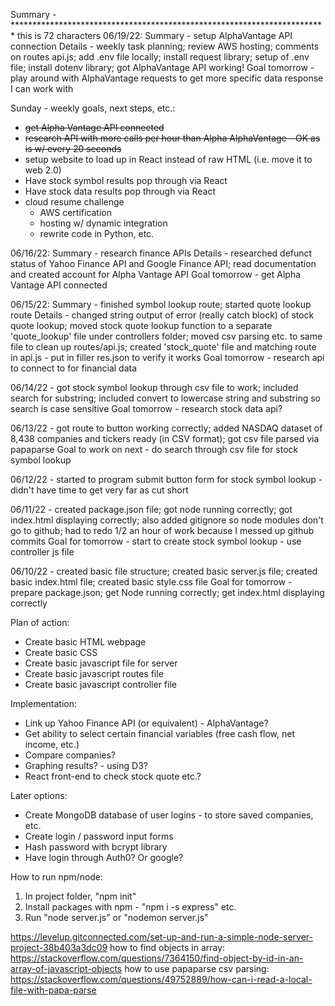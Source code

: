 Summary - ************************************************************************ this is 72 characters
06/19/22:
Summary - setup AlphaVantage API connection
Details - weekly task planning; review AWS hosting; comments on routes api.js; add .env file locally; install request library; setup of .env file; install dotenv library; got AlphaVantage API working!
Goal tomorrow - play around with AlphaVantage requests to get more specific data response I can work with

Sunday - weekly goals, next steps, etc.:
- ~~get Alpha Vantage API connected~~
- ~~research API with more calls per hour than Alpha AlphaVantage - OK as is w/ every 20 seconds~~
- setup website to load up in React instead of raw HTML (i.e. move it to web 2.0)
- Have stock symbol results pop through via React
- Have stock data results pop through via React
- cloud resume challenge
  - AWS certification
  - hosting w/ dynamic integration
  - rewrite code in Python, etc.

06/16/22:
Summary - research finance APIs
Details - researched defunct status of Yahoo Finance API and Google Finance API; read documentation and created account for Alpha Vantage API
Goal tomorrow - get Alpha Vantage API connected

06/15/22:
Summary - finished symbol lookup route; started quote lookup route
Details - changed string output of error (really catch block) of stock quote lookup; moved stock quote lookup function to a separate 'quote_lookup' file under controllers folder; moved csv parsing etc. to same file to clean up routes/api.js; created 'stock_quote' file and matching route in api.js - put in filler res.json to verify it works
Goal tomorrow - research api to connect to for financial data

06/14/22 - got stock symbol lookup through csv file to work; included search for substring; included convert to lowercase string and substring so search is case sensitive
Goal tomorrow - research stock data api?

06/13/22 - got route to button working correctly; added NASDAQ dataset of 8,438 companies and tickers ready (in CSV format); got csv file parsed via papaparse
Goal to work on next - do search through csv file for stock symbol lookup

06/12/22 - started to program submit button form for stock symbol lookup - didn't have time to get very far as cut short

06/11/22 - created package.json file; got node running correctly; got index.html displaying correctly; also added gitignore so node modules don't go to github; had to redo 1/2 an hour of work because I messed up github commits
Goal for tomorrow - start to create stock symbol lookup - use controller js file

06/10/22 - created basic file structure; created basic server.js file; created basic index.html file; created basic style.css file
Goal for tomorrow - prepare package.json; get Node running correctly; get index.html displaying correctly

Plan of action:
- Create basic HTML webpage
- Create basic CSS
- Create basic javascript file for server
- Create basic javascript routes file
- Create basic javascript controller file

Implementation:
- Link up Yahoo Finance API (or equivalent) - AlphaVantage?
- Get ability to select certain financial variables (free cash flow, net income, etc.)
- Compare companies?
- Graphing results? - using D3?
- React front-end to check stock quote etc.?

Later options:
- Create MongoDB database of user logins - to store saved companies, etc.
- Create login / password input forms
- Hash password with bcrypt library
- Have login through Auth0? Or google?

How to run npm/node:
1. In project folder, "npm init"
2. Install packages with npm - "npm i -s express" etc.
3. Run "node server.js" or "nodemon server.js"

https://levelup.gitconnected.com/set-up-and-run-a-simple-node-server-project-38b403a3dc09
how to find objects in array: https://stackoverflow.com/questions/7364150/find-object-by-id-in-an-array-of-javascript-objects
how to use papaparse csv parsing: https://stackoverflow.com/questions/49752889/how-can-i-read-a-local-file-with-papa-parse
